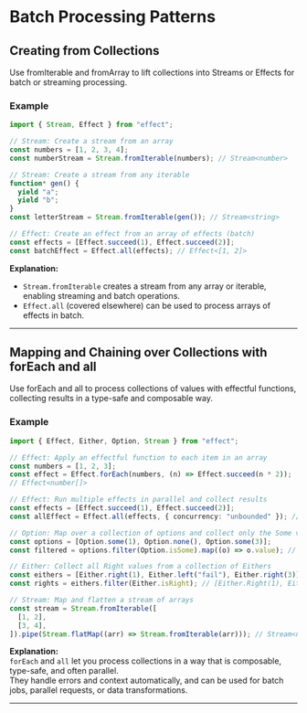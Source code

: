 # Batch Processing Patterns

## Creating from Collections

Use fromIterable and fromArray to lift collections into Streams or Effects for batch or streaming processing.

### Example

```typescript
import { Stream, Effect } from "effect";

// Stream: Create a stream from an array
const numbers = [1, 2, 3, 4];
const numberStream = Stream.fromIterable(numbers); // Stream<number>

// Stream: Create a stream from any iterable
function* gen() {
  yield "a";
  yield "b";
}
const letterStream = Stream.fromIterable(gen()); // Stream<string>

// Effect: Create an effect from an array of effects (batch)
const effects = [Effect.succeed(1), Effect.succeed(2)];
const batchEffect = Effect.all(effects); // Effect<[1, 2]>
```

**Explanation:**  
- `Stream.fromIterable` creates a stream from any array or iterable, enabling streaming and batch operations.
- `Effect.all` (covered elsewhere) can be used to process arrays of effects in batch.

---

## Mapping and Chaining over Collections with forEach and all

Use forEach and all to process collections of values with effectful functions, collecting results in a type-safe and composable way.

### Example

```typescript
import { Effect, Either, Option, Stream } from "effect";

// Effect: Apply an effectful function to each item in an array
const numbers = [1, 2, 3];
const effect = Effect.forEach(numbers, (n) => Effect.succeed(n * 2));
// Effect<number[]>

// Effect: Run multiple effects in parallel and collect results
const effects = [Effect.succeed(1), Effect.succeed(2)];
const allEffect = Effect.all(effects, { concurrency: "unbounded" }); // Effect<[1, 2]>

// Option: Map over a collection of options and collect only the Some values
const options = [Option.some(1), Option.none(), Option.some(3)];
const filtered = options.filter(Option.isSome).map((o) => o.value); // [1, 3]

// Either: Collect all Right values from a collection of Eithers
const eithers = [Either.right(1), Either.left("fail"), Either.right(3)];
const rights = eithers.filter(Either.isRight); // [Either.Right(1), Either.Right(3)]

// Stream: Map and flatten a stream of arrays
const stream = Stream.fromIterable([
  [1, 2],
  [3, 4],
]).pipe(Stream.flatMap((arr) => Stream.fromIterable(arr))); // Stream<number>

```

**Explanation:**  
`forEach` and `all` let you process collections in a way that is composable, type-safe, and often parallel.  
They handle errors and context automatically, and can be used for batch jobs, parallel requests, or data transformations.

---

